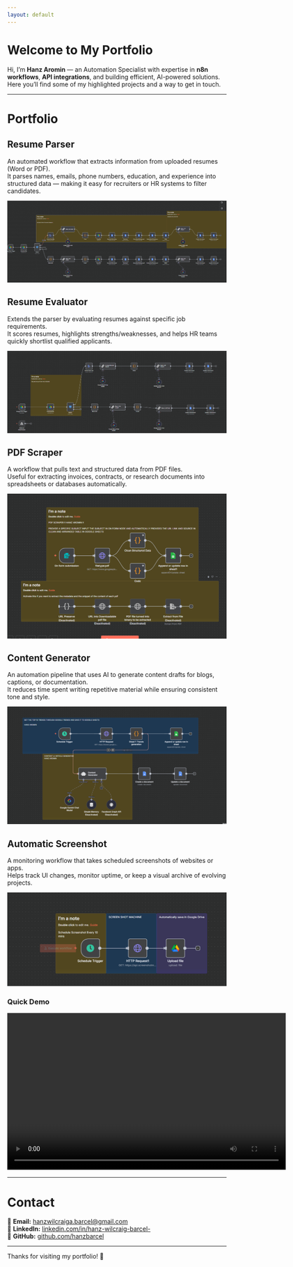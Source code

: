 ```yaml
---
layout: default
---
```


# Welcome to My Portfolio

Hi, I’m **Hanz Aromin** — an Automation Specialist with expertise in **n8n workflows**, **API integrations**, and building efficient, AI-powered solutions.  
Here you’ll find some of my highlighted projects and a way to get in touch.

---

# Portfolio 

## Resume Parser  
An automated workflow that extracts information from uploaded resumes (Word or PDF).  
It parses names, emails, phone numbers, education, and experience into structured data — making it easy for recruiters or HR systems to filter candidates.

![Resume Parser](/assets/img/resumeparser.png)

## Resume Evaluator  
Extends the parser by evaluating resumes against specific job requirements.  
It scores resumes, highlights strengths/weaknesses, and helps HR teams quickly shortlist qualified applicants.

![Resume Evaluator](/assets/img/resumeevaluator.png)

## PDF Scraper  
A workflow that pulls text and structured data from PDF files.  
Useful for extracting invoices, contracts, or research documents into spreadsheets or databases automatically.

![PDF SCRAPER](/assets/img/pdfscraper.png)

## Content Generator  
An automation pipeline that uses AI to generate content drafts for blogs, captions, or documentation.  
It reduces time spent writing repetitive material while ensuring consistent tone and style.

![Content Generator](/assets/img/contentgenerator.png)

## Automatic Screenshot  
A monitoring workflow that takes scheduled screenshots of websites or apps.  
Helps track UI changes, monitor uptime, or keep a visual archive of evolving projects.

![Automatic Screenshot](/assets/img/automaticscreenshot.png)


### Quick Demo

<video width="640" height="360" controls>
  <source src="{{ '/assets/img/workflowdemo.mp4' | relative_url }}" type="video/mp4">
  Your browser does not support the video tag.
</video>

---

# Contact 

📧 **Email:** [hanzwilcraiga.barcel@gmail.com](mailto:hanzwilcraiga.barcel@gmail.com)<br>
💼 **LinkedIn:** [linkedin.com/in/hanz-wilcraig-barcel-](https://www.linkedin.com/in/hanz-wilcraig-barcel-/)<br>
🐙 **GitHub:** [github.com/hanzbarcel](https://github.com/hanzbarcel)<br>

---

Thanks for visiting my portfolio! 🚀

